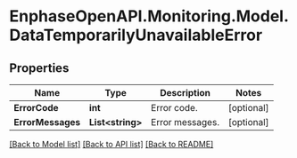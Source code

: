 # EnphaseOpenAPI.Monitoring.Model.DataTemporarilyUnavailableError

## Properties

Name | Type | Description | Notes
------------ | ------------- | ------------- | -------------
**ErrorCode** | **int** | Error code. | [optional] 
**ErrorMessages** | **List&lt;string&gt;** | Error messages. | [optional] 

[[Back to Model list]](../README.md#documentation-for-models) [[Back to API list]](../README.md#documentation-for-api-endpoints) [[Back to README]](../README.md)

